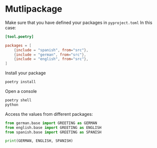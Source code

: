 # Mutlipackage

Make sure that you have defined your packages in `pyproject.toml`
In this case:
```toml
[tool.poetry]

packages = [
    {include = "spanish", from="src"},
    {include = "german", from="src"},
    {include = "english", from="src"},
]
```

Install your package
```bash 
poetry install
```

Open a console
```bash
poetry shell
python 
```

Access the values from different packages:
```python
from german.base import GREETING as GERMAN
from english.base import GREETING as ENGLISH
from spanish.base import GREETING as SPANISH

print(GERMAN, ENGLISH, SPANISH)
```

